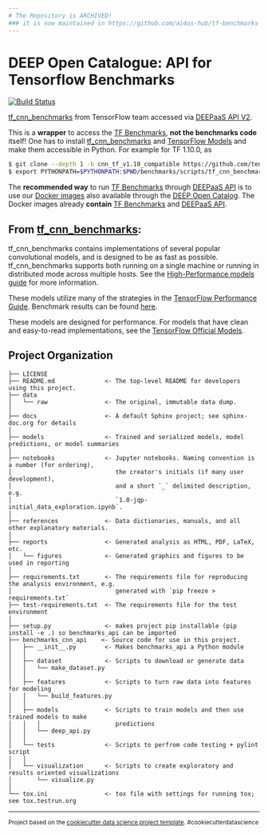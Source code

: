```yaml
---
# The Repository is ARCHIVED!
### it is now maintained in https://github.com/ai4os-hub/tf-benchmarks-cnn/
---
```

DEEP Open Catalogue: API for Tensorflow Benchmarks
==============================

[![Build Status](https://jenkins.indigo-datacloud.eu/buildStatus/icon?job=Pipeline-as-code/DEEP-OC-org/benchmarks_cnn_api/master)](https://jenkins.indigo-datacloud.eu/job/Pipeline-as-code/job/DEEP-OC-org/job/benchmarks_cnn_api/job/master)

[tf_cnn_benchmarks](https://github.com/tensorflow/benchmarks/tree/master/scripts/tf_cnn_benchmarks) from TensorFlow team accessed via [DEEPaaS API V2](https://github.com/indigo-dc/DEEPaaS).

This is a **wrapper** to access the [TF Benchmarks](https://github.com/tensorflow/benchmarks/tree/master/scripts/tf_cnn_benchmarks), **not the benchmarks code** itself! 
One has to install [tf_cnn_benchmarks](https://github.com/tensorflow/benchmarks/tree/master/scripts/tf_cnn_benchmarks)
and [TensorFlow Models](https://github.com/tensorflow/models) and make them accessible in Python. For example for TF 1.10.0, as

```bash
$ git clone --depth 1 -b cnn_tf_v1.10_compatible https://github.com/tensorflow/benchmarks.git
$ export PYTHONPATH=$PYTHONPATH:$PWD/benchmarks/scripts/tf_cnn_benchmarks
```

The **recommended way** to run [TF Benchmarks](https://github.com/tensorflow/benchmarks/tree/master/scripts/tf_cnn_benchmarks) through [DEEPaaS API](https://github.com/indigo-dc/DEEPaaS)
is to use our [Docker images](https://hub.docker.com/r/deephdc/deep-oc-benchmarks_cnn) also available through the [DEEP Open Catalog](https://marketplace.deep-hybrid-datacloud.eu/modules/deep-oc-benchmarks-cnn.html).
The Docker images already **contain** [TF Benchmarks](https://github.com/tensorflow/benchmarks/tree/master/scripts/tf_cnn_benchmarks) and [DEEPaaS API](https://github.com/indigo-dc/DEEPaaS).

## From [tf_cnn_benchmarks](https://github.com/tensorflow/benchmarks/tree/master/scripts/tf_cnn_benchmarks):
tf_cnn_benchmarks contains implementations of several popular convolutional
models, and is designed to be as fast as possible. tf_cnn_benchmarks supports
both running on a single machine or running in distributed mode across multiple
hosts. See the [High-Performance models
guide](https://www.tensorflow.org/performance/performance_models) for more
information.

These models utilize many of the strategies in the [TensorFlow Performance
Guide](https://www.tensorflow.org/performance/performance_guide). Benchmark
results can be found [here](https://github.com/tensorflow/docs/blob/master/site/en/r1/guide/performance/benchmarks.md).

These models are designed for performance. For models that have clean and
easy-to-read implementations, see the [TensorFlow Official
Models](https://github.com/tensorflow/models/tree/master/official).


## Project Organization

    ├── LICENSE
    ├── README.md              <- The top-level README for developers using this project.
    ├── data
    │   └── raw                <- The original, immutable data dump.
    │
    ├── docs                   <- A default Sphinx project; see sphinx-doc.org for details
    │
    ├── models                 <- Trained and serialized models, model predictions, or model summaries
    │
    ├── notebooks              <- Jupyter notebooks. Naming convention is a number (for ordering),
    │                             the creator's initials (if many user development), 
    │                             and a short `_` delimited description, e.g.
    │                             `1.0-jqp-initial_data_exploration.ipynb`.
    │
    ├── references             <- Data dictionaries, manuals, and all other explanatory materials.
    │
    ├── reports                <- Generated analysis as HTML, PDF, LaTeX, etc.
    │   └── figures            <- Generated graphics and figures to be used in reporting
    │
    ├── requirements.txt       <- The requirements file for reproducing the analysis environment, e.g.
    │                             generated with `pip freeze > requirements.txt`
    ├── test-requirements.txt  <- The requirements file for the test environment
    │
    ├── setup.py               <- makes project pip installable (pip install -e .) so benchmarks_api can be imported
    ├── benchmarks_cnn_api    <- Source code for use in this project.
    │   ├── __init__.py        <- Makes benchmarks_api a Python module
    │   │
    │   ├── dataset            <- Scripts to download or generate data
    │   │   └── make_dataset.py
    │   │
    │   ├── features           <- Scripts to turn raw data into features for modeling
    │   │   └── build_features.py
    │   │
    │   ├── models             <- Scripts to train models and then use trained models to make
    │   │   │                     predictions
    │   │   └── deep_api.py
    │   │
    │   └── tests              <- Scripts to perfrom code testing + pylint script
    │   │
    │   └── visualization      <- Scripts to create exploratory and results oriented visualizations
    │       └── visualize.py
    │
    └── tox.ini                <- tox file with settings for running tox; see tox.testrun.org


--------

<p><small>Project based on the <a target="_blank" href="https://drivendata.github.io/cookiecutter-data-science/">cookiecutter data science project template</a>. #cookiecutterdatascience</small></p>


